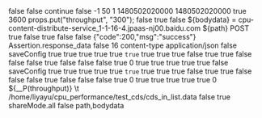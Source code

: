 <?xml version="1.0" encoding="UTF-8"?>
<jmeterTestPlan version="1.2" properties="3.1" jmeter="3.1 r1770033">
  <hashTree>
    <TestPlan guiclass="TestPlanGui" testclass="TestPlan" testname="测试计划" enabled="true">
      <stringProp name="TestPlan.comments"></stringProp>
      <boolProp name="TestPlan.functional_mode">false</boolProp>
      <boolProp name="TestPlan.serialize_threadgroups">false</boolProp>
      <elementProp name="TestPlan.user_defined_variables" elementType="Arguments" guiclass="ArgumentsPanel" testclass="Arguments" testname="用户定义的变量" enabled="true">
        <collectionProp name="Arguments.arguments"/>
      </elementProp>
      <stringProp name="TestPlan.user_define_classpath"></stringProp>
    </TestPlan>
    <hashTree>
      <ThreadGroup guiclass="ThreadGroupGui" testclass="ThreadGroup" testname="线程组" enabled="true">
        <stringProp name="ThreadGroup.on_sample_error">continue</stringProp>
        <elementProp name="ThreadGroup.main_controller" elementType="LoopController" guiclass="LoopControlPanel" testclass="LoopController" testname="循环控制器" enabled="true">
          <boolProp name="LoopController.continue_forever">false</boolProp>
          <intProp name="LoopController.loops">-1</intProp>
        </elementProp>
        <stringProp name="ThreadGroup.num_threads">50</stringProp>
        <stringProp name="ThreadGroup.ramp_time">1</stringProp>
        <longProp name="ThreadGroup.start_time">1480502020000</longProp>
        <longProp name="ThreadGroup.end_time">1480502020000</longProp>
        <boolProp name="ThreadGroup.scheduler">true</boolProp>
        <stringProp name="ThreadGroup.duration">3600</stringProp>
        <stringProp name="ThreadGroup.delay"></stringProp>
      </ThreadGroup>
      <hashTree>
        <OnceOnlyController guiclass="OnceOnlyControllerGui" testclass="OnceOnlyController" testname="仅一次控制器" enabled="true"/>
        <hashTree>
          <BeanShellSampler guiclass="BeanShellSamplerGui" testclass="BeanShellSampler" testname="BeanShell Sampler" enabled="true">
            <stringProp name="BeanShellSampler.query">props.put(&quot;throughput&quot;, &quot;300&quot;);</stringProp>
            <stringProp name="BeanShellSampler.filename"></stringProp>
            <stringProp name="BeanShellSampler.parameters"></stringProp>
            <boolProp name="BeanShellSampler.resetInterpreter">false</boolProp>
          </BeanShellSampler>
          <hashTree/>
        </hashTree>
        <HTTPSamplerProxy guiclass="HttpTestSampleGui" testclass="HTTPSamplerProxy" testname="HTTP请求" enabled="true">
          <boolProp name="HTTPSampler.postBodyRaw">true</boolProp>
          <elementProp name="HTTPsampler.Arguments" elementType="Arguments">
            <collectionProp name="Arguments.arguments">
              <elementProp name="" elementType="HTTPArgument">
                <boolProp name="HTTPArgument.always_encode">false</boolProp>
                <stringProp name="Argument.value">${bodydata}</stringProp>
                <stringProp name="Argument.metadata">=</stringProp>
              </elementProp>
            </collectionProp>
          </elementProp>
          <stringProp name="HTTPSampler.domain">cpu-content-distribute-service_1-1-16-4.jpaas-nj00.baidu.com</stringProp>
          <stringProp name="HTTPSampler.port"></stringProp>
          <stringProp name="HTTPSampler.connect_timeout"></stringProp>
          <stringProp name="HTTPSampler.response_timeout"></stringProp>
          <stringProp name="HTTPSampler.protocol"></stringProp>
          <stringProp name="HTTPSampler.contentEncoding"></stringProp>
          <stringProp name="HTTPSampler.path">${path}</stringProp>
          <stringProp name="HTTPSampler.method">POST</stringProp>
          <boolProp name="HTTPSampler.follow_redirects">true</boolProp>
          <boolProp name="HTTPSampler.auto_redirects">false</boolProp>
          <boolProp name="HTTPSampler.use_keepalive">true</boolProp>
          <boolProp name="HTTPSampler.DO_MULTIPART_POST">false</boolProp>
          <boolProp name="HTTPSampler.monitor">false</boolProp>
          <stringProp name="HTTPSampler.embedded_url_re"></stringProp>
        </HTTPSamplerProxy>
        <hashTree>
          <ResponseAssertion guiclass="AssertionGui" testclass="ResponseAssertion" testname="响应断言" enabled="true">
            <collectionProp name="Asserion.test_strings">
              <stringProp name="1586851193">{&quot;code&quot;:200,&quot;msg&quot;:&quot;success&quot;}</stringProp>
            </collectionProp>
            <stringProp name="Assertion.test_field">Assertion.response_data</stringProp>
            <boolProp name="Assertion.assume_success">false</boolProp>
            <intProp name="Assertion.test_type">16</intProp>
          </ResponseAssertion>
          <hashTree/>
          <HeaderManager guiclass="HeaderPanel" testclass="HeaderManager" testname="HTTP信息头管理器" enabled="true">
            <collectionProp name="HeaderManager.headers">
              <elementProp name="" elementType="Header">
                <stringProp name="Header.name">content-type</stringProp>
                <stringProp name="Header.value">application/json</stringProp>
              </elementProp>
            </collectionProp>
          </HeaderManager>
          <hashTree/>
          <ResultCollector guiclass="SummaryReport" testclass="ResultCollector" testname="Summary Report" enabled="true">
            <boolProp name="ResultCollector.error_logging">false</boolProp>
            <objProp>
              <name>saveConfig</name>
              <value class="SampleSaveConfiguration">
                <time>true</time>
                <latency>true</latency>
                <timestamp>true</timestamp>
                <success>true</success>
                <label>true</label>
                <code>true</code>
                <message>true</message>
                <threadName>true</threadName>
                <dataType>true</dataType>
                <encoding>false</encoding>
                <assertions>true</assertions>
                <subresults>true</subresults>
                <responseData>false</responseData>
                <samplerData>false</samplerData>
                <xml>false</xml>
                <fieldNames>true</fieldNames>
                <responseHeaders>false</responseHeaders>
                <requestHeaders>false</requestHeaders>
                <responseDataOnError>false</responseDataOnError>
                <saveAssertionResultsFailureMessage>true</saveAssertionResultsFailureMessage>
                <assertionsResultsToSave>0</assertionsResultsToSave>
                <bytes>true</bytes>
                <sentBytes>true</sentBytes>
                <threadCounts>true</threadCounts>
                <idleTime>true</idleTime>
                <connectTime>true</connectTime>
              </value>
            </objProp>
            <stringProp name="filename"></stringProp>
          </ResultCollector>
          <hashTree/>
          <ResultCollector guiclass="ViewResultsFullVisualizer" testclass="ResultCollector" testname="察看结果树" enabled="true">
            <boolProp name="ResultCollector.error_logging">false</boolProp>
            <objProp>
              <name>saveConfig</name>
              <value class="SampleSaveConfiguration">
                <time>true</time>
                <latency>true</latency>
                <timestamp>true</timestamp>
                <success>true</success>
                <label>true</label>
                <code>true</code>
                <message>true</message>
                <threadName>true</threadName>
                <dataType>true</dataType>
                <encoding>false</encoding>
                <assertions>true</assertions>
                <subresults>true</subresults>
                <responseData>false</responseData>
                <samplerData>false</samplerData>
                <xml>false</xml>
                <fieldNames>true</fieldNames>
                <responseHeaders>false</responseHeaders>
                <requestHeaders>false</requestHeaders>
                <responseDataOnError>false</responseDataOnError>
                <saveAssertionResultsFailureMessage>true</saveAssertionResultsFailureMessage>
                <assertionsResultsToSave>0</assertionsResultsToSave>
                <bytes>true</bytes>
                <sentBytes>true</sentBytes>
                <threadCounts>true</threadCounts>
                <idleTime>true</idleTime>
                <connectTime>true</connectTime>
              </value>
            </objProp>
            <stringProp name="filename"></stringProp>
          </ResultCollector>
          <hashTree/>
          <ConstantThroughputTimer guiclass="TestBeanGUI" testclass="ConstantThroughputTimer" testname="Constant Throughput Timer" enabled="true">
            <intProp name="calcMode">0</intProp>
            <stringProp name="throughput">${__P(throughput)}</stringProp>
          </ConstantThroughputTimer>
          <hashTree/>
        </hashTree>
        <CSVDataSet guiclass="TestBeanGUI" testclass="CSVDataSet" testname="CSV Data Set Config" enabled="true">
          <stringProp name="delimiter">\t</stringProp>
          <stringProp name="fileEncoding"></stringProp>
          <stringProp name="filename">/home/liyayu/cpu_performance/test_cds/cds_in_list.data</stringProp>
          <boolProp name="quotedData">false</boolProp>
          <boolProp name="recycle">true</boolProp>
          <stringProp name="shareMode">shareMode.all</stringProp>
          <boolProp name="stopThread">false</boolProp>
          <stringProp name="variableNames">path,bodydata</stringProp>
        </CSVDataSet>
        <hashTree/>
      </hashTree>
    </hashTree>
  </hashTree>
</jmeterTestPlan>
